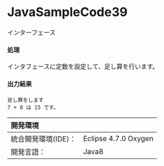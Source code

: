 # JavaSampleCode39
インターフェース

#### 処理
インタフェースに定数を設定して、足し算を行います。

#### 出力結果  
```
足し算をします
7 + 8 は 15 です。
```
  
| 開発環境 |  |
|:-|:-|
| 統合開発環境(IDE)： | Eclipse 4.7.0 Oxygen |
| 開発言語： | Java8 |
